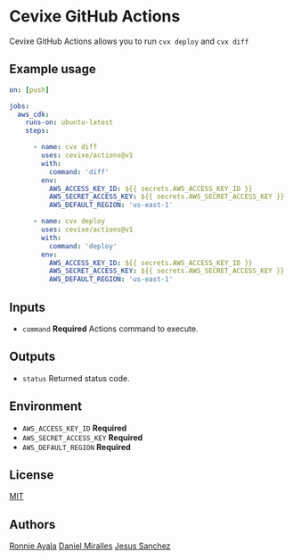 # Cevixe GitHub Actions

Cevixe GitHub Actions allows you to run `cvx deploy` and `cvx diff`

## Example usage

```yaml
on: [push]

jobs:
  aws_cdk:
    runs-on: ubuntu-latest
    steps:

      - name: cvx diff
        uses: cevixe/actions@v1
        with:
          command: 'diff'
        env:
          AWS_ACCESS_KEY_ID: ${{ secrets.AWS_ACCESS_KEY_ID }}
          AWS_SECRET_ACCESS_KEY: ${{ secrets.AWS_SECRET_ACCESS_KEY }}
          AWS_DEFAULT_REGION: 'us-east-1'

      - name: cvx deploy
        uses: cevixe/actions@v1
        with:
          command: 'deploy'
        env:
          AWS_ACCESS_KEY_ID: ${{ secrets.AWS_ACCESS_KEY_ID }}
          AWS_SECRET_ACCESS_KEY: ${{ secrets.AWS_SECRET_ACCESS_KEY }}
          AWS_DEFAULT_REGION: 'us-east-1'
```

## Inputs

- `command` **Required** Actions command to execute.

## Outputs

- `status` Returned status code.

## Environment

- `AWS_ACCESS_KEY_ID` **Required**
- `AWS_SECRET_ACCESS_KEY` **Required**
- `AWS_DEFAULT_REGION` **Required**

## License

[MIT](LICENSE)

## Authors

[Ronnie Ayala](https://github.com/ronnieacs)
[Daniel Miralles](https://github.com/danielmiralles)
[Jesus Sanchez](https://github.com/iesussan)